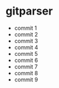 # gitparser
- commit 1
- commit 2
- commit 3
- commit 4
- commit 5
- commit 6
- commit 7
- commit 8
- commit 9
